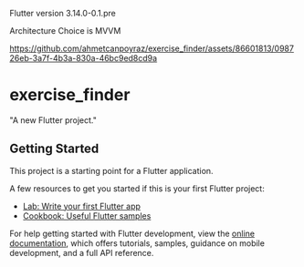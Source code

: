 Flutter version 3.14.0-0.1.pre

Architecture Choice is MVVM


https://github.com/ahmetcanpoyraz/exercise_finder/assets/86601813/098726eb-3a7f-4b3a-830a-46bc9ed8cd9a


# exercise_finder

"A new Flutter project."

## Getting Started

This project is a starting point for a Flutter application.

A few resources to get you started if this is your first Flutter project:

- [Lab: Write your first Flutter app](https://docs.flutter.dev/get-started/codelab)
- [Cookbook: Useful Flutter samples](https://docs.flutter.dev/cookbook)

For help getting started with Flutter development, view the
[online documentation](https://docs.flutter.dev/), which offers tutorials,
samples, guidance on mobile development, and a full API reference.
